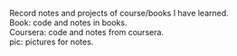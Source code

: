 Record notes and projects of course/books I have learned.  
Book: code and notes in books.  
Coursera: code and notes from coursera.  
pic: pictures for notes.  
